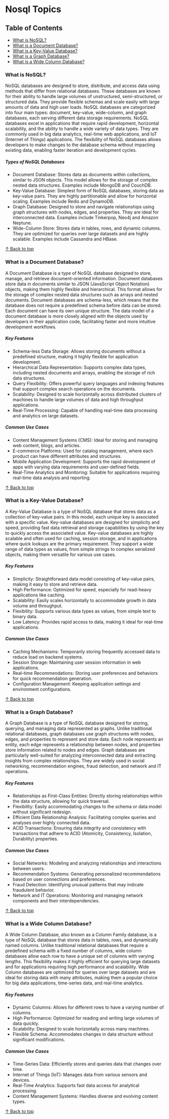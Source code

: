 # Nosql Topics

## Table of Contents
- [What is NoSQL?](#what-is-nosql)
- [What is a Document Database?](#what-is-a-document-database)
- [What is a Key-Value Database?](#what-is-a-key-value-database)
- [What is a Graph Database?](#what-is-a-graph-database)
- [What is a Wide Column Database?](#what-is-a-wide-column-database)

### What is NoSQL?

NoSQL databases are designed to store, distribute, and access data using methods that differ from relational databases. These databases are known for their ability to handle large volumes of unstructured, semi-structured, or structured data. They provide flexible schemas and scale easily with large amounts of data and high user loads. NoSQL databases are categorized into four main types: document, key-value, wide-column, and graph databases, each serving different data storage requirements.
NoSQL databases excel in applications that require rapid development, horizontal scalability, and the ability to handle a wide variety of data types. They are commonly used in big data analytics, real-time web applications, and IoT (Internet of Things) applications. The flexibility of NoSQL databases allows developers to make changes to the database schema without impacting existing data, enabling faster iteration and development cycles.

 ##### Types of NoSQL Databases
- Document Database: Stores data as documents within collections, similar to JSON objects. This model allows for the storage of complex nested data structures. Examples include MongoDB and CouchDB.
- Key-Value Database: Simplest form of NoSQL databases, storing data as key-value pairs. They are highly partitionable and allow for horizontal scaling. Examples include Redis and DynamoDB.
- Graph Database: Designed to store and navigate relationships using graph structures with nodes, edges, and properties. They are ideal for interconnected data. Examples include Tinkerpop, Neo4j and Amazon Neptune.
- Wide-Column Store: Stores data in tables, rows, and dynamic columns. They are optimized for queries over large datasets and are highly scalable. Examples include Cassandra and HBase.

[↑ Back to top](#nosql-topics)

### What is a Document Database?

A Document Database is a type of NoSQL database designed to store, manage, and retrieve document-oriented information. Document databases store data in documents similar to JSON (JavaScript Object Notation) objects, making them highly flexible and hierarchical. This format allows for the storage of complex nested data structures such as arrays and nested documents.
Document databases are schema-less, which means that the database does not require a predefined schema before data can be stored. Each document can have its own unique structure. The data model of a document database is more closely aligned with the objects used by developers in their application code, facilitating faster and more intuitive development workflows.

 ##### Key Features
- Schema-less Data Storage: Allows storing documents without a predefined structure, making it highly flexible for application development.
- Hierarchical Data Representation: Supports complex data types, including nested documents and arrays, enabling the storage of rich data structures.
- Query Flexibility: Offers powerful query languages and indexing features that support complex search operations on the documents.
- Scalability: Designed to scale horizontally across distributed clusters of machines to handle large volumes of data and high throughput applications.
- Real-Time Processing: Capable of handling real-time data processing and analytics on large datasets.

 ##### Common Use Cases
- Content Management Systems (CMS): Ideal for storing and managing web content, blogs, and articles.
- E-commerce Platforms: Used for catalog management, where each product can have different attributes and structures.
- Mobile Application Development: Supports the rapid development of apps with varying data requirements and user-defined fields.
- Real-Time Analytics and Monitoring: Suitable for applications requiring real-time data analysis and reporting.

[↑ Back to top](#nosql-topics)

### What is a Key-Value Database?

A Key-Value Database is a type of NoSQL database that stores data as a collection of key-value pairs. In this model, each unique key is associated with a specific value. Key-value databases are designed for simplicity and speed, providing fast data retrieval and storage capabilities by using the key to quickly access the associated value.
Key-value databases are highly scalable and often used for caching, session storage, and in applications where quick lookups are the primary requirement. They support a wide range of data types as values, from simple strings to complex serialized objects, making them versatile for various use cases.

 ##### Key Features
- Simplicity: Straightforward data model consisting of key-value pairs, making it easy to store and retrieve data.
- High Performance: Optimized for speed, especially for read-heavy applications like caching.
- Scalability: Easily scales horizontally to accommodate growth in data volume and throughput.
- Flexibility: Supports various data types as values, from simple text to binary data.
- Low Latency: Provides rapid access to data, making it ideal for real-time applications.

 ##### Common Use Cases
- Caching Mechanisms: Temporarily storing frequently accessed data to reduce load on backend systems.
- Session Storage: Maintaining user session information in web applications.
- Real-time Recommendations: Storing user preferences and behaviors for quick recommendation generation.
- Configuration Management: Keeping application settings and environment configurations.

[↑ Back to top](#nosql-topics)

### What is a Graph Database?

A Graph Database is a type of NoSQL database designed for storing, querying, and managing data represented as graphs. Unlike traditional relational databases, graph databases use graph structures with nodes, edges, and properties to represent and store data. Each node represents an entity, each edge represents a relationship between nodes, and properties store information related to nodes and edges.
Graph databases are particularly well-suited for analyzing interconnected data and extracting insights from complex relationships. They are widely used in social networking, recommendation engines, fraud detection, and network and IT operations.

 ##### Key Features
- Relationships as First-Class Entities: Directly storing relationships within the data structure, allowing for quick traversal.
- Flexibility: Easily accommodating changes to the schema or data model without significant redesign.
- Efficient Data Relationship Analysis: Facilitating complex queries and analyses over highly connected data.
- ACID Transactions: Ensuring data integrity and consistency with transactions that adhere to ACID (Atomicity, Consistency, Isolation, Durability) properties.

 ##### Common Use Cases
- Social Networks: Modeling and analyzing relationships and interactions between users.
- Recommendation Systems: Generating personalized recommendations based on user connections and preferences.
- Fraud Detection: Identifying unusual patterns that may indicate fraudulent behavior.
- Network and IT Operations: Monitoring and managing network components and their interdependencies.

[↑ Back to top](#nosql-topics)

### What is a Wide Column Database?

A Wide Column Database, also known as a Column Family database, is a type of NoSQL database that stores data in tables, rows, and dynamically named columns. Unlike traditional relational databases that require a predefined schema with a fixed number of columns, wide column databases allow each row to have a unique set of columns with varying lengths. This flexibility makes it highly efficient for querying large datasets and for applications requiring high performance and scalability.
Wide Column databases are optimized for queries over large datasets and are ideal for storing data with many attributes, making them a popular choice for big data applications, time-series data, and real-time analytics.

 ##### Key Features
- Dynamic Columns: Allows for different rows to have a varying number of columns.
- High Performance: Optimized for reading and writing large volumes of data quickly.
- Scalability: Designed to scale horizontally across many machines.
- Flexible Schema: Accommodates changes in data structure without significant modifications.

 ##### Common Use Cases
- Time-Series Data: Efficiently stores and queries data that changes over time.
- Internet of Things (IoT): Manages data from various sensors and devices.
- Real-Time Analytics: Supports fast data access for analytical processing.
- Content Management Systems: Handles diverse and evolving content types.

[↑ Back to top](#nosql-topics)


